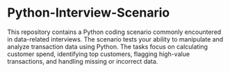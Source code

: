 # Python-Interview-Scenario
This repository contains a Python coding scenario commonly encountered in data-related interviews. The scenario tests your ability to manipulate and analyze transaction data using Python. The tasks focus on calculating customer spend, identifying top customers, flagging high-value transactions, and handling missing or incorrect data.
